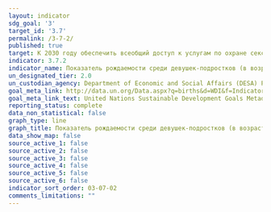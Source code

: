 ```yaml
---
layout: indicator
sdg_goal: '3'
target_id: '3.7'
permalink: /3-7-2/
published: true
target: К 2030 году обеспечить всеобщий доступ к услугам по охране сексуального и репродуктивного здоровья, включая услуги по планированию семьи, информирование и просвещение, и учет вопросов охраны репродуктивного здоровья в национальных стратегиях и программах
indicator: 3.7.2
indicator_name: Показатель рождаемости среди девушек-подростков (в возрасте от 10 до 14 лет; в возрасте от 15 до 19 лет) на 1000 женщин в данной возрастной группе
un_designated_tier: 2.0
un_custodian_agency: Department of Economic and Social Affairs (DESA) Population Division United Nations Population Fund (UNFPA )
goal_meta_link: http://data.un.org/Data.aspx?q=births&d=WDI&f=Indicator_Code%3aSP.ADO.TFRT
goal_meta_link_text: United Nations Sustainable Development Goals Metadata (PDF 90.8 KB)
reporting_status: complete
data_non_statistical: false
graph_type: line
graph_title: Показатель рождаемости среди девушек-подростков (в возрасте от 10 до 14 лет; в возрасте от 15 до 19 лет) на 1000 женщин в данной возрастной группе
data_show_map: false
source_active_1: false
source_active_2: false
source_active_3: false
source_active_4: false
source_active_5: false
source_active_6: false
indicator_sort_order: 03-07-02
comments_limitations: ""
---
```

